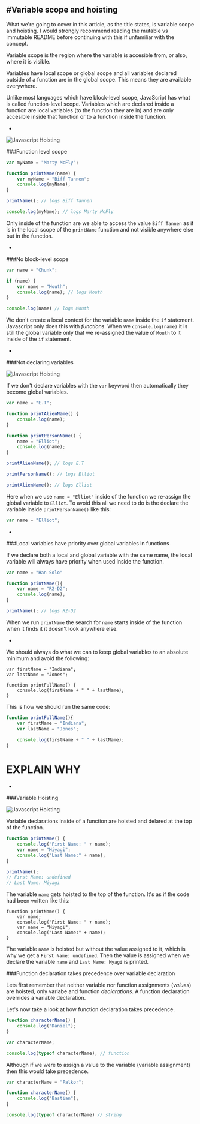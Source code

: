 #Variable scope and hoisting
-
What we're going to cover in this article, as the title states, is variable scope and hoisting. I would strongly recommend reading the mutable vs immutable README before continuing with this if unfamiliar with the concept. 

Variable scope is the region where the variable is accesible from, or also, where it is visible.  

Variables have local scope or global scope and all variables declared outside of a function are in the global scope. This means they are available everywhere.

Unlike most languages which have block-level scope, JavaScript has what is called function-level scope. Variables which are declared inside a function are local variables (to the function they are in) and are only accesible inside that function or to a function inside the function. 

-

![Javascript Hoisting](http://captivatedev.com/wp-content/uploads/2011/04/VariableScope_thumb1.jpg)


###Function level scope

```javascript
var myName = "Marty McFly";

function printName(name) {
	var myName = "Biff Tannen";
	console.log(myName);
}

printName(); // logs Biff Tannen

console.log(myName); // logs Marty McFly
```

Only inside of the function are we able to access the value `Biff Tannen` as it is in the local scope of the `printName` function and not visible anywhere else but in the function. 

-

###No block-level scope

```javascript
var name = "Chunk";

if (name) {
	var name = "Mouth";
	console.log(name); // logs Mouth
}

console.log(name) // logs Mouth
```

We don't create a local context for the variable `name` inside the `if` statement. Javascript only does this with _functions_. When we `console.log(name)` it is still the global variable only that we re-assigned the value of `Mouth` to it inside of the `if` statement. 

-

###Not declaring variables

![Javascript Hoisting](https://encrypted-tbn3.gstatic.com/images?q=tbn:ANd9GcS4RTdLDeAdSU3zqbT8LoCm2dYPCqIZzxmlKCSePWursKYl-sh-)

If we don't declare variables with the `var` keyword then automatically they become global variables. 

```javascript
var name = "E.T";

function printAlienName() {
	console.log(name);	
}

function printPersonName() {
	name = "Elliot";
	console.log(name);
}

printAlienName(); // logs E.T

printPersonName(); // logs Elliot

printAlienName(); // logs Elliot
```
Here when we use `name = "Elliot"` inside of the function we re-assign the global variable to `Elliot`. To avoid this all we need to do is the declare the variable inside `printPersonName()` like this:

```javascript
var name = "Elliot";
```

-

###Local variables have priority over global variables in functions

If we declare both a local and global variable with the same name, the local variable will always have priority when used inside the function. 

```javascript
var name = "Han Solo"

function printName(){
	var name = "R2-D2";
	console.log(name);
}

printName(); // logs R2-D2
```

When we run `printName` the search for `name` starts inside of the function when it finds it it doesn't look anywhere else.

-

We should always do what we can to keep global variables to an absolute minimum and avoid the following:

```javscript
var firstName = "Indiana";
var lastName = "Jones";

function printFullName() {
	console.log(firstName + " " + lastName);
}
```

This is how we should run the same code:

```javascript 
function printFullName(){
	var firstName = "Indiana";
	var lastName = "Jones";
	
	console.log(firstName + " " + lastName);
}
```

# EXPLAIN WHY

-

###Variable Hoisting

![Javascript Hoisting](http://www.codingtutes.com/wp-content/uploads/2016/03/1456827053_maxresdefault-205x130.jpg)

Variable declarations inside of a function are hoisted and delared at the top of the function.

```javascript
function printName() {
	console.log("First Name: " + name);
	var name = "Miyagi";
	console.log("Last Name:" + name);
}

printName();
// First Name: undefined
// Last Name: Miyagi 
```

The variable `name` gets hoisted to the top of the function. It's as if the code had been written like this:

```
function printName() {
	var name;
	console.log("First Name: " + name);
	var name = "Miyagi";
	console.log("Last Name:" + name);
}
```

The variable `name` is hoisted but without the value assigned to it, which is why we get a `First Name: undefined`. Then the value is assigned when we declare the variable `name` and `Last Name: Myagi` is printed.

###Function declaration takes precedence over variable declaration

Lets first remember that neither variable nor function assignments (_values_) are hoisted, only variabe and function _declarations_. A function declaration overrides a variable declaration. 

Let's now take a look at how function declaration takes precedence. 

```javascript
function characterName() {
	console.log("Daniel");
}

var characterName;

console.log(typeof characterName); // function
```

Although if we were to assign a value to the variable (variable assignment) then this would take precedence.

```javascript
var characterName = "Falkor";

function characterName() {
	console.log("Bastian");
}

console.log(typeof characterName) // string
```